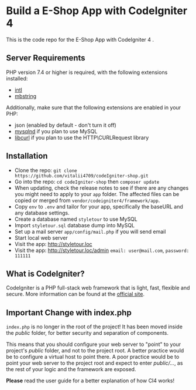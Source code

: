 # Build a E-Shop App with CodeIgniter 4 

This is the code repo for the E-Shop App with CodeIgniter 4 .

## Server Requirements

PHP version 7.4 or higher is required, with the following extensions installed:

- [intl](http://php.net/manual/en/intl.requirements.php)
- [mbstring](http://php.net/manual/en/mbstring.installation.php)

Additionally, make sure that the following extensions are enabled in your PHP:

- json (enabled by default - don't turn it off)
- [mysqlnd](http://php.net/manual/en/mysqlnd.install.php) if you plan to use MySQL
- [libcurl](http://php.net/manual/en/curl.requirements.php) if you plan to use the HTTP\CURLRequest library


## Installation

- Clone the repo: `git clone https://github.com/vitalii4709/codeIgniter-shop.git`
- Go into the repo: `cd codeIgniter-shop` then `composer update`
- When updating, check the release notes to see if there are any changes you might need to apply
    to your `app` folder. The affected files can be copied or merged from
    `vendor/codeigniter4/framework/app`.
- Copy `env` to `.env` and tailor for your app, specifically the baseURL and any database settings.
- Create a database named `styletour` to use MySQL
- Import `styletour.sql` database dump into MySQL
- Set up a mail server `app/config/mail.php` if you will send email
- Start local web server 
- Visit the app: <http://styletour.loc>
- Visit the app: <http://styletour.loc/admin> `email: user@mail.com`, `password: 111111`

## What is CodeIgniter?

CodeIgniter is a PHP full-stack web framework that is light, fast, flexible and secure.
More information can be found at the [official site](https://codeigniter.com).

## Important Change with index.php

`index.php` is no longer in the root of the project! It has been moved inside the *public* folder,
for better security and separation of components.

This means that you should configure your web server to "point" to your project's *public* folder, and
not to the project root. A better practice would be to configure a virtual host to point there. A poor practice would be to point your web server to the project root and expect to enter *public/...*, as the rest of your logic and the framework are exposed.

**Please** read the user guide for a better explanation of how CI4 works!




